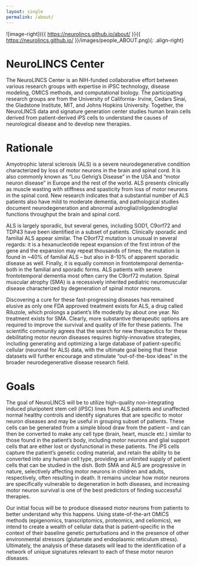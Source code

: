 ```yaml
---
layout: single
permalink: /about/
---
```

![image-right]({{ https://neurolincs.github.io/about/ }}{{ https://neurolincs.github.io/ }}/images/people_ABOUT.png){: .align-right}

# NeuroLINCS Center

The NeuroLINCS Center is an NIH-funded collaborative effort between various research groups with expertise in iPSC technology, disease modeling, OMICS methods, and computational biology. The participating research groups are from the University of California- Irvine, Cedars Sinai, the Gladstone Institute, MIT, and Johns Hopkins University. Together, the NeuroLINCS data and signature generation center studies human brain cells derived from patient-derived iPS cells to understand the causes of neurological disease and to develop new therapies. 

# Rationale

Amyotrophic lateral sclerosis (ALS) is a severe neurodegenerative condition characterized by loss of motor neurons in the brain and spinal cord. It is also commonly known as “Lou Gehrig’s Disease” in the USA and “motor neuron disease” in Europe and the rest of the world. ALS presents clinically as muscle wasting with stiffness and spasticity from loss of motor neurons in the spinal cord. New research indicates that a substantial number of ALS patients also have mild to moderate dementia, and pathological studies document neurodegeneration and abnormal astroglial/oligodendroglial functions throughput the brain and spinal cord.

ALS is largely sporadic, but several genes, including SOD1, C9orf72 and TDP43 have been identified in a subset of patients. Clinically sporadic and familial ALS appear similar. The C9orf72 mutation is unusual in several regards: it is a hexanucleotide repeat expansion of the first intron of the gene and the expansion may repeat thousands of times; the mutation is found in ~40% of familial ALS – but also in 8-10% of apparent sporadic disease as well. Finally, it is equally common in frontotemporal dementia- both in the familial and sporadic forms. ALS patients with severe frontotemporal dementia most often carry the C9orf72 mutation. Spinal muscular atrophy (SMA) is a recessively inherited pediatric neuromuscular disease characterized by degeneration of spinal motor neurons.

Discovering a cure for these fast-progressing diseases has remained elusive as only one FDA approved treatment exists for ALS, a drug called Riluzole, which prolongs a patient’s life modestly by about one year. No treatment exists for SMA. Clearly, more substantive therapeutic options are required to improve the survival and quality of life for these patients. The scientific community agrees that the search for new therapeutics for these debilitating motor neuron diseases requires highly-innovative strategies, including generating and optimizing a large database of patient-specific cellular (neuronal for ALS) data, with the ultimate goal being that these datasets will further encourage and stimulate “out-of-the-box ideas” in the broader neurodegenerative disease research field.

# Goals

The goal of NeuroLINCS will be to utilize high-quality non-integrating induced pluripotent stem cell (iPSC) lines from ALS patients and unaffected normal healthy controls and identify signatures that are specific to motor neuron diseases and may be useful in grouping subset of patients. These cells can be generated from a simple blood draw from the patient – and can then be converted to make any cell type (brain, heart, muscle etc.) similar to those found in the patient’s body, including motor neurons and glial support cells that are either lost or dysfunctional in these patients. The iPS cells capture the patient’s genetic coding material, and retain the ability to be converted into any human cell type, providing an unlimited supply of patient cells that can be studied in the dish. Both SMA and ALS are progressive in nature, selectively affecting motor neurons in children and adults, respectively, often resulting in death. It remains unclear how motor neurons are specifically vulnerable to degeneration in both diseases, and increasing motor neuron survival is one of the best predictors of finding successful therapies.

Our initial focus will be to produce diseased motor neurons from patients to better understand why this happens. Using state-of-the-art OMICS methods (epigenomics, transcriptomics, proteomics, and cellomics), we intend to create a wealth of cellular data that is patient-specific in the context of their baseline genetic perturbations and in the presence of other environmental stressors (glutamate and endoplasmic reticulum stress). Ultimately, the analysis of these datasets will lead to the identification of a network of unique signatures relevant to each of these motor neuron diseases.
